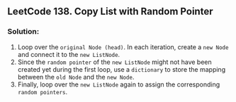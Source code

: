 ## LeetCode 138. Copy List with Random Pointer

### Solution:
1. Loop over the `original Node (head)`. In each iteration, create a `new Node` and connect it to the `new ListNode`.
2. Since the `random pointer` of the `new ListNode` might not have been created yet during the first loop, use a `dictionary` to store the mapping between the `old Node` and the `new Node`.
3. Finally, loop over the `new ListNode` again to assign the corresponding `random pointers`.